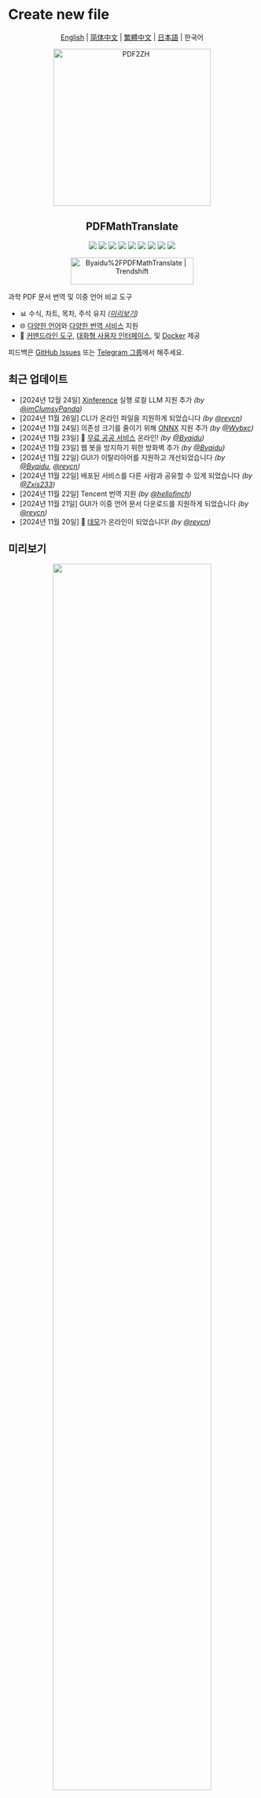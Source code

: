 # Create new file

<div align="center">

[English](../README.md) | [简体中文](README_zh-CN.md) | [繁體中文](README_zh-TW.md) | [日本語](README_ja-JP.md) | 한국어

<img src="./images/banner.png" width="320px"  alt="PDF2ZH"/>

<h2 id="title">PDFMathTranslate</h2>

<p>
  <!-- PyPI -->
  <a href="https://pypi.org/project/pdf2zh/">
    <img src="https://img.shields.io/pypi/v/pdf2zh"/></a>
  <a href="https://pepy.tech/projects/pdf2zh">
    <img src="https://static.pepy.tech/badge/pdf2zh"></a>
  <a href="https://hub.docker.com/repository/docker/byaidu/pdf2zh">
    <img src="https://img.shields.io/docker/pulls/byaidu/pdf2zh"></a>
  <!-- License -->
  <a href="./LICENSE">
    <img src="https://img.shields.io/github/license/Byaidu/PDFMathTranslate"/></a>
  <a href="https://huggingface.co/spaces/reycn/PDFMathTranslate-Docker">
    <img src="https://img.shields.io/badge/%F0%9F%A4%97-Online%20Demo-FF9E0D"/></a>
  <a href="https://www.modelscope.cn/studios/AI-ModelScope/PDFMathTranslate">
    <img src="https://img.shields.io/badge/ModelScope-Demo-blue"></a>
  <a href="https://github.com/Byaidu/PDFMathTranslate/pulls">
    <img src="https://img.shields.io/badge/contributions-welcome-green"/></a>
  <a href="https://gitcode.com/Byaidu/PDFMathTranslate/overview">
    <img src="https://gitcode.com/Byaidu/PDFMathTranslate/star/badge.svg"></a>
  <a href="https://t.me/+Z9_SgnxmsmA5NzBl">
    <img src="https://img.shields.io/badge/Telegram-2CA5E0?style=flat-squeare&logo=telegram&logoColor=white"/></a>
</p>

<a href="https://trendshift.io/repositories/12424" target="_blank"><img src="https://trendshift.io/api/badge/repositories/12424" alt="Byaidu%2FPDFMathTranslate | Trendshift" style="width: 250px; height: 55px;" width="250" height="55"/></a>

</div>

과학 PDF 문서 번역 및 이중 언어 비교 도구

- 📊 수식, 차트, 목차, 주석 유지 _([미리보기](#preview))_
- 🌐 [다양한 언어](#language)와 [다양한 번역 서비스](#services) 지원
- 🤖 [커맨드라인 도구](#usage), [대화형 사용자 인터페이스](#gui), 및 [Docker](#docker) 제공

피드백은 [GitHub Issues](https://github.com/Byaidu/PDFMathTranslate/issues) 또는 [Telegram 그룹](https://t.me/+Z9_SgnxmsmA5NzBl)에서 해주세요.

<h2 id="updates">최근 업데이트</h2>

- [2024년 12월 24일] [Xinference](https://github.com/xorbitsai/inference) 실행 로컬 LLM 지원 추가 _(by [@imClumsyPanda](https://github.com/imClumsyPanda))_
- [2024년 11월 26일] CLI가 온라인 파일을 지원하게 되었습니다 _(by [@reycn](https://github.com/reycn))_
- [2024년 11월 24일] 의존성 크기를 줄이기 위해 [ONNX](https://github.com/onnx/onnx) 지원 추가 _(by [@Wybxc](https://github.com/Wybxc))_
- [2024년 11월 23일] 🌟 [무료 공공 서비스](#demo) 온라인! _(by [@Byaidu](https://github.com/Byaidu))_
- [2024년 11월 23일] 웹 봇을 방지하기 위한 방화벽 추가 _(by [@Byaidu](https://github.com/Byaidu))_
- [2024년 11월 22일] GUI가 이탈리아어를 지원하고 개선되었습니다 _(by [@Byaidu](https://github.com/Byaidu), [@reycn](https://github.com/reycn))_
- [2024년 11월 22일] 배포된 서비스를 다른 사람과 공유할 수 있게 되었습니다 _(by [@Zxis233](https://github.com/Zxis233))_
- [2024년 11월 22일] Tencent 번역 지원 _(by [@hellofinch](https://github.com/hellofinch))_
- [2024년 11월 21일] GUI가 이중 언어 문서 다운로드를 지원하게 되었습니다 _(by [@reycn](https://github.com/reycn))_
- [2024년 11월 20일] 🌟 [데모](#demo)가 온라인이 되었습니다! _(by [@reycn](https://github.com/reycn))_

<h2 id="preview">미리보기</h2>

<div align="center">
<img src="./images/preview.gif" width="80%"/>
</div>

<h2 id="demo">공공 서비스 🌟</h2>

### 무료 서비스 (<https://pdf2zh.com/>)

설치 없이 [무료 공공 서비스](https://pdf2zh.com/)를 온라인으로 사용해 볼 수 있습니다.

### 데모

설치 없이 [HuggingFace의 데모](https://huggingface.co/spaces/reycn/PDFMathTranslate-Docker)와 [ModelScope의 데모](https://www.modelscope.cn/studios/AI-ModelScope/PDFMathTranslate)를 사용해 볼 수 있습니다.
데모의 컴퓨팅 리소스가 제한되어 있으므로 남용하지 말아주세요.

<h2 id="install">설치 및 사용법</h2>

이 프로젝트를 사용하는 4가지 방법을 제공합니다: [커맨드라인 도구](#cmd), [포터블](#portable), [GUI](#gui), 및 [Docker](#docker).

pdf2zh 실행에는 추가 모델(`wybxc/DocLayout-YOLO-DocStructBench-onnx`)이 필요합니다. 이 모델은 ModelScope에서도 찾을 수 있습니다. 시작할 때 이 모델 다운로드에 문제가 있다면 다음 환경 변수를 사용하세요:

```shell
set HF_ENDPOINT=https://hf-mirror.com
```

PowerShell 사용자의 경우:

```shell
$env:HF_ENDPOINT = https://hf-mirror.com
```

<h3 id="cmd">방법 1. 커맨드라인 도구</h3>

1. Python이 설치되어 있어야 합니다 (버전 3.10 <= 버전 <= 3.12)
2. 패키지를 설치합니다:

   ```bash
   pip install pdf2zh
   ```

3. 번역을 실행하고 [현재 작업 디렉토리](https://chatgpt.com/share/6745ed36-9acc-800e-8a90-59204bd13444)에 파일을 생성합니다:

   ```bash
   pdf2zh document.pdf
   ```

<h3 id="portable">방법 2. 포터블</h3>

Python 환경을 미리 설치할 필요가 없습니다.

[setup.bat](https://raw.githubusercontent.com/Byaidu/PDFMathTranslate/refs/heads/main/script/setup.bat)을 다운로드하고 더블클릭하여 실행합니다.

<h3 id="gui">방법 3. GUI</h3>

1. Python이 설치되어 있어야 합니다 (버전 3.10 <= 버전 <= 3.12)
2. 패키지를 설치합니다:

   ```bash
   pip install pdf2zh
   ```

3. 브라우저에서 사용을 시작합니다:

   ```bash
   pdf2zh -i
   ```

4. 브라우저가 자동으로 시작되지 않으면 다음 URL을 엽니다:

   ```bash
   http://localhost:7860/
   ```

   <img src="./images/gui.gif" width="500"/>

자세한 내용은 [GUI 문서](./README_GUI.md)를 참조하세요.

<h3 id="docker">방법 4. Docker</h3>

1. 풀하고 실행합니다:

   ```bash
   docker pull byaidu/pdf2zh
   docker run -d -p 7860:7860 byaidu/pdf2zh
   ```

2. 브라우저에서 엽니다:

   ```
   http://localhost:7860/
   ```

클라우드 서비스에서 Docker 배포용:

<div>
<a href="https://www.heroku.com/deploy?template=https://github.com/Byaidu/PDFMathTranslate">
  <img src="https://www.herokucdn.com/deploy/button.svg" alt="Deploy" height="26"></a>
<a href="https://render.com/deploy">
  <img src="https://render.com/images/deploy-to-render-button.svg" alt="Deploy to Koyeb" height="26"></a>
<a href="https://zeabur.com/templates/5FQIGX?referralCode=reycn">
  <img src="https://zeabur.com/button.svg" alt="Deploy on Zeabur" height="26"></a>
<a href="https://app.koyeb.com/deploy?type=git&builder=buildpack&repository=github.com/Byaidu/PDFMathTranslate&branch=main&name=pdf-math-translate">
  <img src="https://www.koyeb.com/static/images/deploy/button.svg" alt="Deploy to Koyeb" height="26"></a>
</div>

<h2 id="usage">고급 옵션</h2>

커맨드라인에서 번역 명령을 실행하여 현재 작업 디렉토리에 번역된 문서 `example-mono.pdf`와 이중 언어 문서 `example-dual.pdf`를 생성합니다. 기본적으로 Google 번역 서비스를 사용합니다. 더 많은 지원 번역 서비스는 [여기](https://github.com/Byaidu/PDFMathTranslate/blob/main/docs/ADVANCED.md#services)에서 찾을 수 있습니다.

<img src="./images/cmd.explained.png" width="580px"  alt="cmd"/>

다음 표에 참고용으로 모든 고급 옵션을 나열했습니다:

| 옵션           | 기능                                                                                                             | 예시                                           |
| -------------- | ---------------------------------------------------------------------------------------------------------------- | ---------------------------------------------- |
| files          | 로컬 파일                                                                                                        | `pdf2zh ~/local.pdf`                           |
| links          | 온라인 파일                                                                                                      | `pdf2zh http://arxiv.org/paper.pdf`            |
| `-i`           | [GUI 진입](#gui)                                                                                                 | `pdf2zh -i`                                    |
| `-p`           | [부분 문서 번역](#partial)                                                                                       | `pdf2zh example.pdf -p 1`                      |
| `-li`          | [소스 언어](#languages)                                                                                          | `pdf2zh example.pdf -li en`                    |
| `-lo`          | [대상 언어](#languages)                                                                                          | `pdf2zh example.pdf -lo zh`                    |
| `-s`           | [번역 서비스](#services)                                                                                         | `pdf2zh example.pdf -s deepl`                  |
| `-t`           | [멀티스레드](#threads)                                                                                           | `pdf2zh example.pdf -t 1`                      |
| `-o`           | 출력 디렉토리                                                                                                    | `pdf2zh example.pdf -o output`                 |
| `-f`, `-c`     | [예외](#exceptions)                                                                                              | `pdf2zh example.pdf -f "(MS.*)"`               |
| `--share`      | [gradio 공개 링크 얻기]                                                                                          | `pdf2zh -i --share`                            |
| `--authorized` | [[웹 인증 및 사용자 정의 인증 페이지 추가](https://github.com/Byaidu/PDFMathTranslate/blob/main/docs/ADVANCED.)] | `pdf2zh -i --authorized users.txt [auth.html]` |
| `--prompt`     | [사용자 정의 대형 모델 프롬프트 사용]                                                                            | `pdf2zh --prompt [prompt.txt]`                 |
| `--onnx`       | [사용자 정의 DocLayout-YOLO ONNX 모델 사용]                                                                      | `pdf2zh --onnx [onnx/model/path]`              |
| `--serverport` | [사용자 정의 WebUI 포트 사용]                                                                                    | `pdf2zh --serverport 7860`                     |
| `--dir`        | [배치 번역]                                                                                                      | `pdf2zh --dir /path/to/translate/`             |
| `--config`     | [구성 파일](https://github.com/Byaidu/PDFMathTranslate/blob/main/docs/ADVANCED.md#cofig)                         | `pdf2zh --config /path/to/config/config.json`  |

<h3 id="partial">전체 또는 부분 문서 번역</h3>

- **전체 번역**

```bash
pdf2zh example.pdf
```

- **부분 번역**

```bash
pdf2zh example.pdf -p 1-3,5
```

<h3 id="language">소스 언어와 대상 언어 지정</h3>

[Google Languages Codes](https://developers.google.com/admin-sdk/directory/v1/languages), [DeepL Languages Codes](https://developers.deepl.com/docs/resources/supported-languages) 참조

```bash
pdf2zh example.pdf -li en -lo ko
```

<h3 id="services">다른 서비스로 번역</h3>

다음 표는 각 번역 서비스에 필요한 [환경 변수](https://chatgpt.com/share/6734a83d-9d48-800e-8a46-f57ca6e8bcb4)를 보여줍니다. 각 서비스를 사용하기 전에 이러한 변수를 설정하세요.

|**Translator**|**Service**|**Environment Variables**|**Default Values**|**Notes**|
|-|-|-|-|-|
|**Google (Default)**|`google`|None|N/A|None|
|**Bing**|`bing`|None|N/A|None|
|**DeepSeek Chat**|`deepseek-chat`| `DEEPSEEKCHAT_BASE_URL`, `DEEPSEEKCHAT_API_KEY`, `DEEPSEEKCHAT_MODEL` | `https://api.deepseek.com/v1`, `[Your DEEPSEEK_API_KEY]`, `deepseek-chat` |See [DeepSeek](https://www.deepseek.com/)|
|**DeepSeek Reasoner**|`deepseek-reasoner`| `DEEPSEEKREASONER_BASE_URL`, `DEEPSEEKREASONER_API_KEY`, `DEEPSEEKREASONER_MODEL` | `https://api.deepseek.com/v1`, `[Your DEEPSEEK_API_KEY]`, `deepseek-reasoner` |See [DeepSeek](https://www.deepseek.com/)|
|**DeepSeek Reasoner (Distill)**|`deepseek-reasoner-d`| `DEEPSEEKREASONERDISTILL_BASE_URL`, `DEEPSEEKREASONERDISTILL_API_KEY`, `DEEPSEEKREASONERDISTILL_MODEL` | `https://dashscope.aliyuncs.com/compatible-mode/v1`, `[Your API Key]`, `deepseek-r1-distill-qwen-32b` |See [Aliyun Bailian](https://bailian.console.aliyun.com/)|
|**QWen MT Turbo**|`qwen-mt-turbo`| `QWENMTTURBO_MODEL`, `QWENMTTURBO_API_KEY` | `[Your API Key]`, `qwen-mt-turbo` |See [Aliyun Bailian](https://bailian.console.aliyun.com/)|
|**QWen MT Max**|`qwen-mt-plus`| `QWENMTTURBO_MODEL`, `QWENMTTURBO_API_KEY` | `[Your API Key]`, `qwen-mt-plus` |See [Aliyun Bailian](https://bailian.console.aliyun.com/)|
<!-- |**OpenAI-Liked**|`openailiked`| `OPENAILIKED_BASE_URL`, `OPENAILIKED_API_KEY`, `OPENAILIKED_MODEL` | `url`, `[Your Key]`, `model name` | None | -->
<!-- |**DeepL**|`deepl`|`DEEPL_AUTH_KEY`|`[Your Key]`|See [DeepL](https://support.deepl.com/hc/en-us/articles/360020695820-API-Key-for-DeepL-s-API)| -->
<!-- |**DeepLX**|`deeplx`|`DEEPLX_ENDPOINT`|`https://api.deepl.com/translate`|See [DeepLX](https://github.com/OwO-Network/DeepLX)| -->
<!-- |**Ollama**|`ollama`|`OLLAMA_HOST`, `OLLAMA_MODEL`|`http://127.0.0.1:11434`, `gemma2`|See [Ollama](https://github.com/ollama/ollama)| -->
<!-- |**OpenAI**|`openai`|`OPENAI_BASE_URL`, `OPENAI_API_KEY`, `OPENAI_MODEL`|`https://api.openai.com/v1`, `[Your Key]`, `gpt-4o-mini`|See [OpenAI](https://platform.openai.com/docs/overview)| -->
<!-- |**AzureOpenAI**|`azure-openai`|`AZURE_OPENAI_BASE_URL`, `AZURE_OPENAI_API_KEY`, `AZURE_OPENAI_MODEL`|`[Your Endpoint]`, `[Your Key]`, `gpt-4o-mini`|See [Azure OpenAI](https://learn.microsoft.com/zh-cn/azure/ai-services/openai/chatgpt-quickstart?tabs=command-line%2Cjavascript-keyless%2Ctypescript-keyless%2Cpython&pivots=programming-language-python)| -->
<!-- |**Zhipu**|`zhipu`|`ZHIPU_API_KEY`, `ZHIPU_MODEL`|`[Your Key]`, `glm-4-flash`|See [Zhipu](https://open.bigmodel.cn/dev/api/thirdparty-frame/openai-sdk)| -->
<!-- | **ModelScope**       | `modelscope`   |`MODELSCOPE_API_KEY`, `MODELSCOPE_MODEL`|`[Your Key]`, `Qwen/Qwen2.5-Coder-32B-Instruct`| See [ModelScope](https://www.modelscope.cn/docs/model-service/API-Inference/intro)| -->
<!-- |**Silicon**|`silicon`|`SILICON_API_KEY`, `SILICON_MODEL`|`[Your Key]`, `Qwen/Qwen2.5-7B-Instruct`|See [SiliconCloud](https://docs.siliconflow.cn/quickstart)| -->
<!-- |**Gemini**|`gemini`|`GEMINI_API_KEY`, `GEMINI_MODEL`|`[Your Key]`, `gemini-1.5-flash`|See [Gemini](https://ai.google.dev/gemini-api/docs/openai)| -->
<!-- |**Azure**|`azure`|`AZURE_ENDPOINT`, `AZURE_API_KEY`|`https://api.translator.azure.cn`, `[Your Key]`|See [Azure](https://docs.azure.cn/en-us/ai-services/translator/text-translation-overview)| -->
<!-- |**Tencent**|`tencent`|`TENCENTCLOUD_SECRET_ID`, `TENCENTCLOUD_SECRET_KEY`|`[Your ID]`, `[Your Key]`|See [Tencent](https://www.tencentcloud.com/products/tmt?from_qcintl=122110104)| -->
<!-- |**Dify**|`dify`|`DIFY_API_URL`, `DIFY_API_KEY`|`[Your DIFY URL]`, `[Your Key]`|See [Dify](https://github.com/langgenius/dify),Three variables, lang_out, lang_in, and text, need to be defined in Dify's workflow input.| -->
<!-- |**AnythingLLM**|`anythingllm`|`AnythingLLM_URL`, `AnythingLLM_APIKEY`|`[Your AnythingLLM URL]`, `[Your Key]`|See [anything-llm](https://github.com/Mintplex-Labs/anything-llm)| -->
<!-- |**Argos Translate**|`argos`| | |See [argos-translate](https://github.com/argosopentech/argos-translate)| -->
<!-- |**Grok**|`grok`| `GORK_API_KEY`, `GORK_MODEL` | `[Your GORK_API_KEY]`, `grok-2-1212` |See [Grok](https://docs.x.ai/docs/overview)| -->

<!-- 위 표에 없는 OpenAI API와 호환되는 대형 언어 모델의 경우, 표의 OpenAI와 동일한 방식으로 환경 변수를 설정할 수 있습니다. -->

`-s service` 또는 `-s service:model`을 사용하여 번역 서비스를 지정합니다:

```bash
pdf2zh example.pdf -s openai:gpt-4o-mini
```

또는 환경 변수로 모델을 지정합니다:

```bash
set OPENAI_MODEL=gpt-4o-mini
pdf2zh example.pdf -s openai
```

PowerShell 사용자의 경우:

```shell
$env:OPENAI_MODEL = gpt-4o-mini
pdf2zh example.pdf -s openai
```

<h3 id="exceptions">예외 지정</h3>

정규식을 사용하여 보존해야 할 수식 폰트와 문자를 지정합니다:

```bash
pdf2zh example.pdf -f "(CM[^RT].*|MS.*|.*Ital)" -c "(\(|\||\)|\+|=|\d|[\u0080-\ufaff])"
```

기본적으로 `Latex`, `Mono`, `Code`, `Italic`, `Symbol` 및 `Math` 폰트를 보존합니다:

```bash
pdf2zh example.pdf -f "(CM[^R]|MS.M|XY|MT|BL|RM|EU|LA|RS|LINE|LCIRCLE|TeX-|rsfs|txsy|wasy|stmary|.*Mono|.*Code|.*Ital|.*Sym|.*Math)"
```

<h3 id="threads">스레드 수 지정</h3>

`-t`를 사용하여 번역에 사용할 스레드 수를 지정합니다:

```bash
pdf2zh example.pdf -t 1
```

<h3 id="prompt">사용자 정의 프롬프트</h3>

`--prompt`를 사용하여 LLM에서 사용할 프롬프트를 지정합니다:

```bash
pdf2zh example.pdf -pr prompt.txt
```

`prompt.txt` 예시:

```txt
[
    {
        "role": "system",
        "content": "You are a professional,authentic machine translation engine.",
    },
    {
        "role": "user",
        "content": "Translate the following markdown source text to ${lang_out}. Keep the formula notation {{v*}} unchanged. Output translation directly without any additional text.\nSource Text: ${text}\nTranslated Text:",
    },
]
```

사용자 정의 프롬프트 파일에서는 다음 세 가지 변수를 사용할 수 있습니다:

| **변수**   | **내용**      |
| ---------- | ------------- |
| `lang_in`  | 소스 언어     |
| `lang_out` | 대상 언어     |
| `text`     | 번역할 텍스트 |

<h2 id="todo">API</h2>

### Python

```python
from pdf2zh import translate, translate_stream

params = {"lang_in": "en", "lang_out": "ko", "service": "google", "thread": 4}
file_mono, file_dual = translate(files=["example.pdf"], **params)[0]
with open("example.pdf", "rb") as f:
    stream_mono, stream_dual = translate_stream(stream=f.read(), **params)
```

### HTTP

```bash
pip install pdf2zh[backend]
pdf2zh --flask
pdf2zh --celery worker
```

```bash
curl http://localhost:11008/v1/translate -F "file=@example.pdf" -F "data={\"lang_in\":\"en\",\"lang_out\":\"ko\",\"service\":\"google\",\"thread\":4}"
{"id":"d9894125-2f4e-45ea-9d93-1a9068d2045a"}

curl http://localhost:11008/v1/translate/d9894125-2f4e-45ea-9d93-1a9068d2045a
{"info":{"n":13,"total":506},"state":"PROGRESS"}

curl http://localhost:11008/v1/translate/d9894125-2f4e-45ea-9d93-1a9068d2045a
{"state":"SUCCESS"}

curl http://localhost:11008/v1/translate/d9894125-2f4e-45ea-9d93-1a9068d2045a/mono --output example-mono.pdf

curl http://localhost:11008/v1/translate/d9894125-2f4e-45ea-9d93-1a9068d2045a/dual --output example-dual.pdf

curl http://localhost:11008/v1/translate/d9894125-2f4e-45ea-9d93-1a9068d2045a -X DELETE
```

<h2 id="acknowledgement">감사의 말</h2>

- 문서 병합: [PyMuPDF](https://github.com/pymupdf/PyMuPDF)
- 문서 파싱: [Pdfminer.six](https://github.com/pdfminer/pdfminer.six)
- 문서 추출: [MinerU](https://github.com/opendatalab/MinerU)
- 문서 미리보기: [Gradio PDF](https://github.com/freddyaboulton/gradio-pdf)
- 멀티스레드 번역: [MathTranslate](https://github.com/SUSYUSTC/MathTranslate)
- 레이아웃 파싱: [DocLayout-YOLO](https://github.com/opendatalab/DocLayout-YOLO)
- 문서 표준: [PDF Explained](https://zxyle.github.io/PDF-Explained/), [PDF Cheat Sheets](https://pdfa.org/resource/pdf-cheat-sheets/)
- 다국어 폰트: [Go Noto Universal](https://github.com/satbyy/go-noto-universal)

<h2 id="contrib">기여자</h2>

<a href="https://github.com/Byaidu/PDFMathTranslate/graphs/contributors">
  <img src="https://opencollective.com/PDFMathTranslate/contributors.svg?width=890&button=false" />
</a>

![Alt](https://repobeats.axiom.co/api/embed/dfa7583da5332a11468d686fbd29b92320a6a869.svg "Repobeats analytics image")

<h2 id="star_hist">스타 히스토리</h2>

<a href="https://star-history.com/#Byaidu/PDFMathTranslate&Date">
 <picture>
   <source media="(prefers-color-scheme: dark)" srcset="https://api.star-history.com/svg?repos=Byaidu/PDFMathTranslate&type=Date&theme=dark" />
   <source media="(prefers-color-scheme: light)" srcset="https://api.star-history.com/svg?repos=Byaidu/PDFMathTranslate&type=Date" />
   <img alt="Star History Chart" src="https://api.star-history.com/svg?repos=Byaidu/PDFMathTranslate&type=Date"/>
 </picture>
</a>
